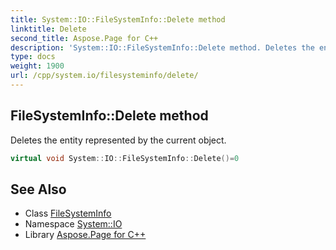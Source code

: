 ```yaml
---
title: System::IO::FileSystemInfo::Delete method
linktitle: Delete
second_title: Aspose.Page for C++
description: 'System::IO::FileSystemInfo::Delete method. Deletes the entity represented by the current object in C++.'
type: docs
weight: 1900
url: /cpp/system.io/filesysteminfo/delete/
---
```

## FileSystemInfo::Delete method


Deletes the entity represented by the current object.

```cpp
virtual void System::IO::FileSystemInfo::Delete()=0
```

## See Also

* Class [FileSystemInfo](../)
* Namespace [System::IO](../../)
* Library [Aspose.Page for C++](../../../)
